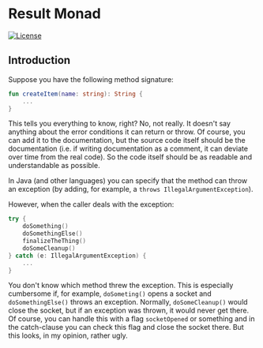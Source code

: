 # Result Monad

[![License](https://img.shields.io/github/license/erwin-kok/result-monad.svg)](https://github.com/erwin-kok/result-monad/blob/master/LICENSE)


## Introduction

Suppose you have the following method signature:

```kotlin
fun createItem(name: string): String {
    ...
} 
```

This tells you everything to know, right? No, not really. It doesn't say anything about the error conditions it can 
return or throw. Of course, you can add it to the documentation, but the source code itself should be the documentation 
(i.e. if writing documentation as a comment, it can deviate over time from the real code). So the code itself should 
be as readable and understandable as possible. 

In Java (and other languages) you can specify that the method can throw an exception (by adding, for example, a 
`throws IllegalArgumentException`). 

However, when the caller deals with the exception:

```kotlin
try {
    doSomething()
    doSomethingElse()
    finalizeTheThing()
    doSomeCleanup()
} catch (e: IllegalArgumentException) {
    ...
}
```

You don't know which method threw the exception. This is especially cumbersome if, for example, `doSometing()` opens a 
socket and `doSomethingElse()` throws an exception. Normally, `doSomeCleanup()` would close the socket, but if an 
exception was thrown, it would never get there. Of course, you can handle this with a flag `socketOpened` or something
and in the catch-clause you can check this flag and close the socket there. But this looks, in my opinion, rather ugly.
